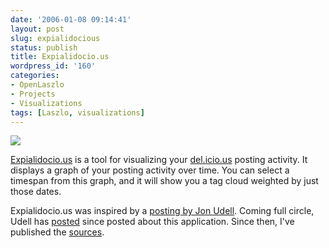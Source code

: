 ```yaml
---
date: '2006-01-08 09:14:41'
layout: post
slug: expialidocious
status: publish
title: Expialidocio.us
wordpress_id: '160'
categories:
- OpenLaszlo
- Projects
- Visualizations
tags: [Laszlo, visualizations]
---
```


[![](/projects/images/expialidocious-graphics-thumb.png)](http://expialidocio.us)

[Expialidocio.us](http://expialidocio.us) is a tool for visualizing your [del.icio.us](http://del.icio.us) posting activity.  It displays a graph of your posting activity over time.  You can select a timespan from this graph, and it will show you a tag cloud weighted by just those dates.

<!-- more -->

Expialidocio.us was inspired by a [posting by Jon Udell](http://weblog.infoworld.com/udell/2005/12/20.html#a1357).  Coming full circle, Udell has [posted](http://weblog.infoworld.com/udell/2006/01/05.html#a1364) since posted about this application.  Since then, I've published the [sources](http://expialidocio.us).
